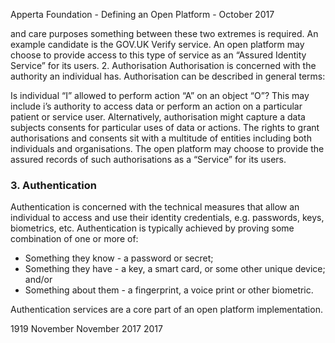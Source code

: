 Apperta Foundation - Defining an Open Platform - October 2017

and care purposes something between
these two extremes is required. An
example candidate is the GOV.UK Verify
service. An open platform may choose to
provide access to this type of service as an
“Assured Identity Service” for its users.
2. Authorisation
Authorisation is concerned with the
authority an individual has. Authorisation
can be described in general terms:

Is individual “I” allowed to perform action
“A” on an object “O”?
This may include i’s authority to access
data or perform an action on a particular
patient or service user. Alternatively,
authorisation might capture a data
subjects consents for particular uses
of data or actions. The rights to grant
authorisations and consents sit with
a multitude of entities including both
individuals and organisations. The open
platform may choose to provide the
assured records of such authorisations as
a “Service” for its users.

### 3. Authentication

Authentication is concerned with
the technical measures that allow
an individual to access and use their
identity credentials, e.g. passwords, keys,
biometrics, etc. Authentication is typically
achieved by proving some combination of
one or more of:

* Something they know - a password or secret;
* Something they have - a key, a smart card, or some other unique device;
and/or
* Something about them - a fingerprint, a voice print or other biometric.

Authentication services are a core part of an open platform implementation.

1919
November
November
2017
2017

